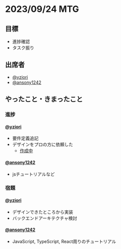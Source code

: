 # 2023/09/24 MTG

## 目標

- 進捗確認
- タスク振り

## 出席者

- [@yziori](https://github.com/yziori)
- [@ansony1242](https://github.com/ansony1242)

## やったこと・きまったこと

### 進捗

#### [@yziori](https://github.com/yziori)

- 要件定義追記
- デザインをプロの方に依頼した
    - [作成中](https://www.figma.com/file/bxwyrPcDGjSBwATmQsLVPJ/plateau-(%E3%82%B3%E3%83%94%E3%83%BC)?type=design&node-id=0-1&mode=design&t=ZKCsbjd81SSC8NB0-0)


#### [@ansony1242](https://github.com/ansony1242)

- jsチュートリアルなど

### 宿題

#### [@yziori](https://github.com/yziori)

- デザインできたところから実装
- バックエンドアーキテクチャ検討


#### [@ansony1242](https://github.com/ansony1242)

- JavaScript, TypeScript, React周りのチュートリアル